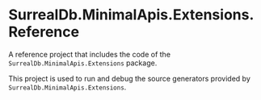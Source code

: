 # SurrealDb.MinimalApis.Extensions.Reference

A reference project that includes the code of the `SurrealDb.MinimalApis.Extensions` package.

This project is used to run and debug the source generators provided by `SurrealDb.MinimalApis.Extensions`.

